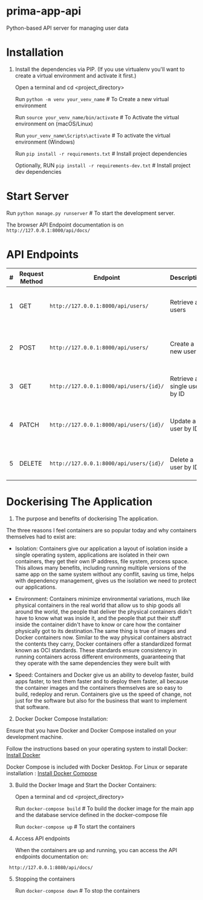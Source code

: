 # prima-app-api

Python-based API server for managing user data

# Installation

1. Install the dependencies via PIP. (If you use virtualenv you'll want to
   create a virtual environment and activate it first.)

   Open a terminal and cd <project_directory>

   Run `python -m venv your_venv_name` # To Create a new virtual environment

   Run `source your_venv_name/bin/activate` # To Activate the virtual environment on (macOS/Linux)

   Run `your_venv_name\Scripts\activate` # To activate the virtual environment (Windows)

   Run `pip install -r requirements.txt` # Install project dependencies

   Optionally, RUN `pip install -r requirements-dev.txt` # Install project dev dependencies

# Start Server

Run `python manage.py runserver` # To start the development server.

The browser API Endpoint documentation is on `http://127.0.0.1:8000/api/docs/`

# API Endpoints

| #   | Request Method | Endpoint                                | Description                  | Param        | Example Request Body                                                                            | Response Format                 | Example Result                                                                         |
| --- | -------------- | --------------------------------------- | ---------------------------- | ------------ | ----------------------------------------------------------------------------------------------- | ------------------------------- | -------------------------------------------------------------------------------------- |
| 1   | GET            | `http://127.0.0.1:8000/api/users/`      | Retrieve all users           | None         | None                                                                                            | - HTTP status code: 200 OK      | `[ { "id": 0, "email": "user@example.com", "username": "string", "name": "string" } ]` |
| 2   | POST           | `http://127.0.0.1:8000/api/users/`      | Create a new user            | None         | `{ "email": "user@example.com", "username": "string", "password": "string", "name": "string" }` | - HTTP status code: 201 CREATED | `{ "id": 0, "email": "user@example.com", "username": "string", "name": "string" }`     |
| 3   | GET            | `http://127.0.0.1:8000/api/users/{id}/` | Retrieve a single user by ID | id (integer) | None                                                                                            | - HTTP status code: 200 OK      | `{ "id": 0, "email": "user@example.com", "username": "string", "name": "string" }`     |
| 4   | PATCH          | `http://127.0.0.1:8000/api/users/{id}/` | Update a user by ID          | id (integer) | `{ "email": "user@example.com", "username": "string", "password": "string", "name": "string" }` | - HTTP status code: 200 OK      | `{ "id": 0, "email": "user@example.com", "username": "string", "name": "string" }`     |
| 5   | DELETE         | `http://127.0.0.1:8000/api/users/{id}/` | Delete a user by ID          | id (integer) | None                                                                                            | - HTTP status code: 204         | No response body                                                                       |

# Dockerising The Application

1. The purpose and benefits of dockerising The application.

The three reasons I feel containers are so popular today and why containers themselves had to exist are:

- Isolation: Containers give our application a layout of isolation inside a single operating system, applications are isolated in their own containers, they get their own IP address, file system, process space. This allows many benefits, including running multiple versions of the same app on the same system without any conflit, saving us time, helps with dependency management, gives us the isolation we need to protect our applications.

- Environment: Containers minimize environmental variations, much like physical containers in the real world that allow us to ship goods all around the world, the people that deliver the physical containers didn't have to know what was inside it, and the people that put their stuff inside the container didn't have to know or care how the container physically got to its destination.The same thing is true of images and Docker containers now. Similar to the way physical containers abstract the contents they carry, Docker containers offer a standardized format known as OCI standards. These standards ensure consistency in running containers across different environments, guaranteeing that they operate with the same dependencies they were built with

- Speed: Containers and Docker give us an ability to develop faster, build apps faster, to test them faster and to deploy them faster, all because the container images and the containers themselves are so easy to build, redeploy and rerun. Containers give us the speed of change, not just for the software but also for the business that want to implement that software.

2. Docker Docker Compose Installation:

Ensure that you have Docker and Docker Compose installed on your development machine.

Follow the instructions based on your operating system to install Docker: [Install Docker](https://docs.docker.com/get-docker/)

Docker Compose is included with Docker Desktop. For Linux or separate installation : [Install Docker Compose](https://docs.docker.com/compose/install/)

3. Build the Docker Image and Start the Docker Containers:

   Open a terminal and cd <project_directory>

   Run `docker-compose build` # To build the docker image for the main app and the database service defined in the docker-compose file

   Run `docker-compose up` # To start the containers

4. Access API endpoints

   When the containers are up and running, you can access the API endpoints documentation on:

` http://127.0.0.1:8080/api/docs/`

5. Stopping the containers

   Run `docker-compose down` # To stop the containers
